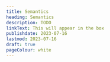 ```yaml
---
title: Semantics
heading: Semantics
description: TODO
linkText: This will appear in the box
publishdate: 2023-07-16
lastmod: 2023-07-16
draft: true
pageColour: white
---
```

